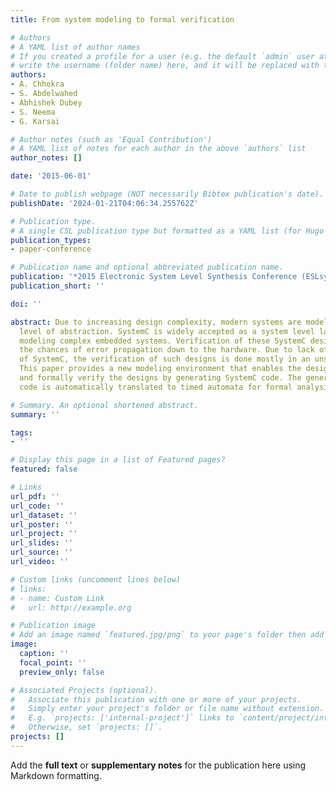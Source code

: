 ```yaml
---
title: From system modeling to formal verification

# Authors
# A YAML list of author names
# If you created a profile for a user (e.g. the default `admin` user at `content/authors/admin/`), 
# write the username (folder name) here, and it will be replaced with their full name and linked to their profile.
authors:
- A. Chhokra
- S. Abdelwahed
- Abhishek Dubey
- S. Neema
- G. Karsai

# Author notes (such as 'Equal Contribution')
# A YAML list of notes for each author in the above `authors` list
author_notes: []

date: '2015-06-01'

# Date to publish webpage (NOT necessarily Bibtex publication's date).
publishDate: '2024-01-21T04:06:34.255762Z'

# Publication type.
# A single CSL publication type but formatted as a YAML list (for Hugo requirements).
publication_types:
- paper-conference

# Publication name and optional abbreviated publication name.
publication: '*2015 Electronic System Level Synthesis Conference (ESLsyn)*'
publication_short: ''

doi: ''

abstract: Due to increasing design complexity, modern systems are modeled at a high
  level of abstraction. SystemC is widely accepted as a system level language for
  modeling complex embedded systems. Verification of these SystemC designs nullifies
  the chances of error propagation down to the hardware. Due to lack of formal semantics
  of SystemC, the verification of such designs is done mostly in an unsystematic manner.
  This paper provides a new modeling environment that enables the designer to simulate
  and formally verify the designs by generating SystemC code. The generated SystemC
  code is automatically translated to timed automata for formal analysis.

# Summary. An optional shortened abstract.
summary: ''

tags:
- ''

# Display this page in a list of Featured pages?
featured: false

# Links
url_pdf: ''
url_code: ''
url_dataset: ''
url_poster: ''
url_project: ''
url_slides: ''
url_source: ''
url_video: ''

# Custom links (uncomment lines below)
# links:
# - name: Custom Link
#   url: http://example.org

# Publication image
# Add an image named `featured.jpg/png` to your page's folder then add a caption below.
image:
  caption: ''
  focal_point: ''
  preview_only: false

# Associated Projects (optional).
#   Associate this publication with one or more of your projects.
#   Simply enter your project's folder or file name without extension.
#   E.g. `projects: ['internal-project']` links to `content/project/internal-project/index.md`.
#   Otherwise, set `projects: []`.
projects: []
---
```


Add the **full text** or **supplementary notes** for the publication here using Markdown formatting.
